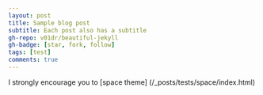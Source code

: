 ```yaml
---
layout: post
title: Sample blog post
subtitle: Each post also has a subtitle
gh-repo: v01dr/beautiful-jekyll
gh-badge: [star, fork, follow]
tags: [test]
comments: true
---
```


I strongly encourage you to [space theme] (/_posts/tests/space/index.html)
